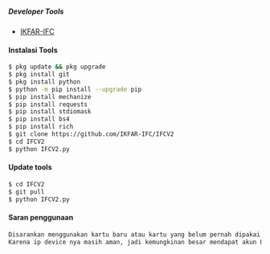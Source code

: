 ##### Developer Tools
- [IKFAR-IFC]()
#### Instalasi Tools
``` bash
$ pkg update && pkg upgrade
$ pkg install git
$ pkg install python
$ python -m pip install --upgrade pip
$ pip install mechanize
$ pip install requests
$ pip install stdiomask
$ pip install bs4
$ pip install rich
$ git clone https://github.com/IKFAR-IFC/IFCV2
$ cd IFCV2
$ python IFCV2.py
```
#### Update tools
``` bash
$ cd IFCV2
$ git pull
$ python IFCV2.py
```
#### Saran penggunaan
``` python
Disarankan menggunakan kartu baru atau kartu yang belum pernah dipakai untuk crack.
Karena ip device nya masih aman, jadi kemungkinan besar mendapat akun OK
